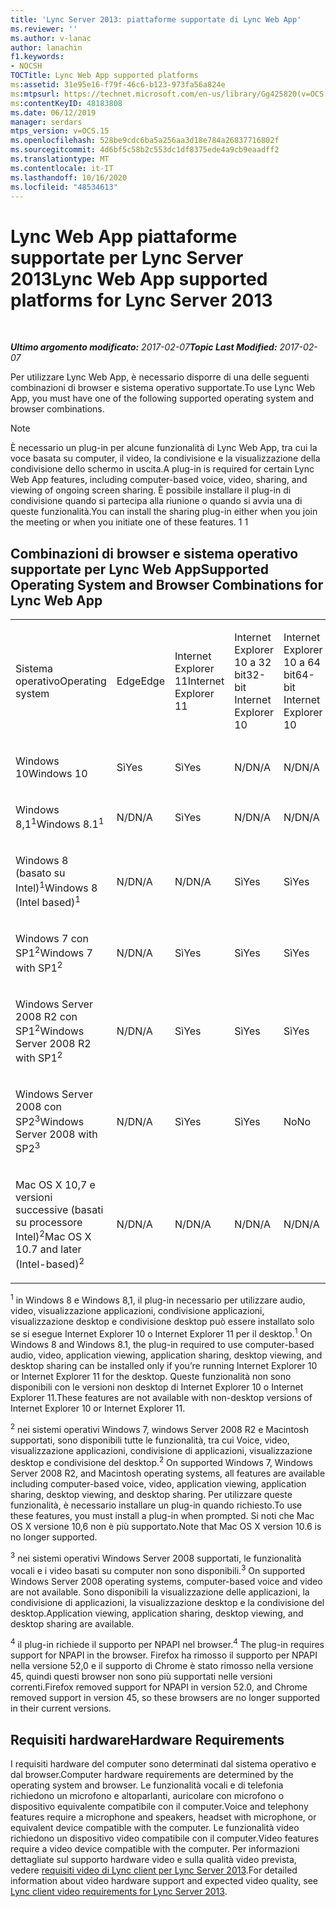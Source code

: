 ```yaml
---
title: 'Lync Server 2013: piattaforme supportate di Lync Web App'
ms.reviewer: ''
ms.author: v-lanac
author: lanachin
f1.keywords:
- NOCSH
TOCTitle: Lync Web App supported platforms
ms:assetid: 31e95e16-f79f-46c6-b123-973fa56a824e
ms:mtpsurl: https://technet.microsoft.com/en-us/library/Gg425820(v=OCS.15)
ms:contentKeyID: 48183808
ms.date: 06/12/2019
manager: serdars
mtps_version: v=OCS.15
ms.openlocfilehash: 528be9cdc6ba5a256aa3d18e784a26837716802f
ms.sourcegitcommit: 4d6bf5c58b2c553dc1df8375ede4a9cb9eaadff2
ms.translationtype: MT
ms.contentlocale: it-IT
ms.lasthandoff: 10/16/2020
ms.locfileid: "48534613"
---
```

# <a name="lync-web-app-supported-platforms-for-lync-server-2013"></a><span data-ttu-id="0645a-102">Lync Web App piattaforme supportate per Lync Server 2013</span><span class="sxs-lookup"><span data-stu-id="0645a-102">Lync Web App supported platforms for Lync Server 2013</span></span>

<div data-xmlns="http://www.w3.org/1999/xhtml">

<div class="topic" data-xmlns="http://www.w3.org/1999/xhtml" data-msxsl="urn:schemas-microsoft-com:xslt" data-cs="https://msdn.microsoft.com/">

<div data-asp="https://msdn2.microsoft.com/asp">



</div>

<div id="mainSection">

<div id="mainBody">

<span> </span>

<span data-ttu-id="0645a-103">_**Ultimo argomento modificato:** 2017-02-07_</span><span class="sxs-lookup"><span data-stu-id="0645a-103">_**Topic Last Modified:** 2017-02-07_</span></span>

<span data-ttu-id="0645a-104">Per utilizzare Lync Web App, è necessario disporre di una delle seguenti combinazioni di browser e sistema operativo supportate.</span><span class="sxs-lookup"><span data-stu-id="0645a-104">To use Lync Web App, you must have one of the following supported operating system and browser combinations.</span></span>

<div>


> [!NOTE]  
> <span data-ttu-id="0645a-105">È necessario un plug-in per alcune funzionalità di Lync Web App, tra cui la voce basata su computer, il video, la condivisione e la visualizzazione della condivisione dello schermo in uscita.</span><span class="sxs-lookup"><span data-stu-id="0645a-105">A plug-in is required for certain Lync Web App features, including computer-based voice, video, sharing, and viewing of ongoing screen sharing.</span></span> <span data-ttu-id="0645a-106">È possibile installare il plug-in di condivisione quando si partecipa alla riunione o quando si avvia una di queste funzionalità.</span><span class="sxs-lookup"><span data-stu-id="0645a-106">You can install the sharing plug-in either when you join the meeting or when you initiate one of these features.</span></span> <span data-ttu-id="0645a-107">1 </span><span class="sxs-lookup"><span data-stu-id="0645a-107">1</span></span><BR>



</div>

<div>

## <a name="supported-operating-system-and-browser-combinations-for-lync-web-app"></a><span data-ttu-id="0645a-108">Combinazioni di browser e sistema operativo supportate per Lync Web App</span><span class="sxs-lookup"><span data-stu-id="0645a-108">Supported Operating System and Browser Combinations for Lync Web App</span></span>


<table style="width:100%;">
<colgroup>
<col style="width: 9%" />
<col style="width: 9%" />
<col style="width: 9%" />
<col style="width: 9%" />
<col style="width: 9%" />
<col style="width: 9%" />
<col style="width: 9%" />
<col style="width: 9%" />
<col style="width: 9%" />
<col style="width: 9%" />
<col style="width: 9%" />
</colgroup>
<tbody>
<tr class="odd">
<td><p><span data-ttu-id="0645a-109">Sistema operativo</span><span class="sxs-lookup"><span data-stu-id="0645a-109">Operating system</span></span></p></td>
<td><p><span data-ttu-id="0645a-110">Edge</span><span class="sxs-lookup"><span data-stu-id="0645a-110">Edge</span></span></p></td>
<td><p><span data-ttu-id="0645a-111">Internet Explorer 11</span><span class="sxs-lookup"><span data-stu-id="0645a-111">Internet Explorer 11</span></span></p></td>
<td><p><span data-ttu-id="0645a-112">Internet Explorer 10 a 32 bit</span><span class="sxs-lookup"><span data-stu-id="0645a-112">32-bit Internet Explorer 10</span></span></p></td>
<td><p><span data-ttu-id="0645a-113">Internet Explorer 10 a 64 bit</span><span class="sxs-lookup"><span data-stu-id="0645a-113">64-bit Internet Explorer 10</span></span></p></td>
<td><p><span data-ttu-id="0645a-114">Internet Explorer 9 a 32 bit</span><span class="sxs-lookup"><span data-stu-id="0645a-114">32-bit Internet Explorer 9</span></span></p></td>
<td><p><span data-ttu-id="0645a-115">Internet Explorer 9 a 64 bit</span><span class="sxs-lookup"><span data-stu-id="0645a-115">64-bit Internet Explorer 9</span></span></p></td>
<td><p><span data-ttu-id="0645a-116">Firefox 32-bit<sup>4</sup></span><span class="sxs-lookup"><span data-stu-id="0645a-116">Firefox 32-bit<sup>4</sup></span></span></p></td>
<td><p><span data-ttu-id="0645a-117">Firefox 64-bit<sup>4</sup></span><span class="sxs-lookup"><span data-stu-id="0645a-117">Firefox 64-bit<sup>4</sup></span></span></p></td>
<td><p><span data-ttu-id="0645a-118">Safari</span><span class="sxs-lookup"><span data-stu-id="0645a-118">Safari</span></span></p></td>
<td><p><span data-ttu-id="0645a-119">Chrome<sup>4</sup></span><span class="sxs-lookup"><span data-stu-id="0645a-119">Chrome<sup>4</sup></span></span></p></td>
</tr>
<tr class="even">
<td><p><span data-ttu-id="0645a-120">Windows 10</span><span class="sxs-lookup"><span data-stu-id="0645a-120">Windows 10</span></span></p></td>
<td><p><span data-ttu-id="0645a-121">Sì</span><span class="sxs-lookup"><span data-stu-id="0645a-121">Yes</span></span></p></td>
<td><p><span data-ttu-id="0645a-122">Sì</span><span class="sxs-lookup"><span data-stu-id="0645a-122">Yes</span></span></p></td>
<td><p><span data-ttu-id="0645a-123">N/D</span><span class="sxs-lookup"><span data-stu-id="0645a-123">N/A</span></span></p></td>
<td><p><span data-ttu-id="0645a-124">N/D</span><span class="sxs-lookup"><span data-stu-id="0645a-124">N/A</span></span></p></td>
<td><p><span data-ttu-id="0645a-125">N/D</span><span class="sxs-lookup"><span data-stu-id="0645a-125">N/A</span></span></p></td>
<td><p><span data-ttu-id="0645a-126">N/D</span><span class="sxs-lookup"><span data-stu-id="0645a-126">N/A</span></span></p></td>
<td><p><span data-ttu-id="0645a-127">No</span><span class="sxs-lookup"><span data-stu-id="0645a-127">No</span></span></p></td>
<td><p><span data-ttu-id="0645a-128">No</span><span class="sxs-lookup"><span data-stu-id="0645a-128">No</span></span></p></td>
<td><p><span data-ttu-id="0645a-129">N/D</span><span class="sxs-lookup"><span data-stu-id="0645a-129">N/A</span></span></p></td>
<td><p><span data-ttu-id="0645a-130">No</span><span class="sxs-lookup"><span data-stu-id="0645a-130">No</span></span></p></td>
</tr>
<tr class="odd">
<td><p><span data-ttu-id="0645a-131">Windows 8,1<sup>1</sup></span><span class="sxs-lookup"><span data-stu-id="0645a-131">Windows 8.1<sup>1</sup></span></span></p></td>
<td><p><span data-ttu-id="0645a-132">N/D</span><span class="sxs-lookup"><span data-stu-id="0645a-132">N/A</span></span></p></td>
<td><p><span data-ttu-id="0645a-133">Sì</span><span class="sxs-lookup"><span data-stu-id="0645a-133">Yes</span></span></p></td>
<td><p><span data-ttu-id="0645a-134">N/D</span><span class="sxs-lookup"><span data-stu-id="0645a-134">N/A</span></span></p></td>
<td><p><span data-ttu-id="0645a-135">N/D</span><span class="sxs-lookup"><span data-stu-id="0645a-135">N/A</span></span></p></td>
<td><p><span data-ttu-id="0645a-136">N/D</span><span class="sxs-lookup"><span data-stu-id="0645a-136">N/A</span></span></p></td>
<td><p><span data-ttu-id="0645a-137">N/D</span><span class="sxs-lookup"><span data-stu-id="0645a-137">N/A</span></span></p></td>
<td><p><span data-ttu-id="0645a-138">No</span><span class="sxs-lookup"><span data-stu-id="0645a-138">No</span></span></p></td>
<td><p><span data-ttu-id="0645a-139">No</span><span class="sxs-lookup"><span data-stu-id="0645a-139">No</span></span></p></td>
<td><p><span data-ttu-id="0645a-140">N/D</span><span class="sxs-lookup"><span data-stu-id="0645a-140">N/A</span></span></p></td>
<td><p><span data-ttu-id="0645a-141">No</span><span class="sxs-lookup"><span data-stu-id="0645a-141">No</span></span></p></td>
</tr>
<tr class="even">
<td><p><span data-ttu-id="0645a-142">Windows 8 (basato su Intel)<sup>1</sup></span><span class="sxs-lookup"><span data-stu-id="0645a-142">Windows 8 (Intel based)<sup>1</sup></span></span></p></td>
<td><p><span data-ttu-id="0645a-143">N/D</span><span class="sxs-lookup"><span data-stu-id="0645a-143">N/A</span></span></p></td>
<td><p><span data-ttu-id="0645a-144">N/D</span><span class="sxs-lookup"><span data-stu-id="0645a-144">N/A</span></span></p></td>
<td><p><span data-ttu-id="0645a-145">Sì</span><span class="sxs-lookup"><span data-stu-id="0645a-145">Yes</span></span></p></td>
<td><p><span data-ttu-id="0645a-146">Sì</span><span class="sxs-lookup"><span data-stu-id="0645a-146">Yes</span></span></p></td>
<td><p><span data-ttu-id="0645a-147">N/D</span><span class="sxs-lookup"><span data-stu-id="0645a-147">N/A</span></span></p></td>
<td><p><span data-ttu-id="0645a-148">N/D</span><span class="sxs-lookup"><span data-stu-id="0645a-148">N/A</span></span></p></td>
<td><p><span data-ttu-id="0645a-149">No</span><span class="sxs-lookup"><span data-stu-id="0645a-149">No</span></span></p></td>
<td><p><span data-ttu-id="0645a-150">No</span><span class="sxs-lookup"><span data-stu-id="0645a-150">No</span></span></p></td>
<td><p><span data-ttu-id="0645a-151">N/D</span><span class="sxs-lookup"><span data-stu-id="0645a-151">N/A</span></span></p></td>
<td><p><span data-ttu-id="0645a-152">No</span><span class="sxs-lookup"><span data-stu-id="0645a-152">No</span></span></p></td>
</tr>
<tr class="odd">
<td><p><span data-ttu-id="0645a-153">Windows 7 con SP1<sup>2</sup></span><span class="sxs-lookup"><span data-stu-id="0645a-153">Windows 7 with SP1<sup>2</sup></span></span></p></td>
<td><p><span data-ttu-id="0645a-154">N/D</span><span class="sxs-lookup"><span data-stu-id="0645a-154">N/A</span></span></p></td>
<td><p><span data-ttu-id="0645a-155">Sì</span><span class="sxs-lookup"><span data-stu-id="0645a-155">Yes</span></span></p></td>
<td><p><span data-ttu-id="0645a-156">Sì</span><span class="sxs-lookup"><span data-stu-id="0645a-156">Yes</span></span></p></td>
<td><p><span data-ttu-id="0645a-157">Sì</span><span class="sxs-lookup"><span data-stu-id="0645a-157">Yes</span></span></p></td>
<td><p><span data-ttu-id="0645a-158">Sì</span><span class="sxs-lookup"><span data-stu-id="0645a-158">Yes</span></span></p></td>
<td><p><span data-ttu-id="0645a-159">Sì</span><span class="sxs-lookup"><span data-stu-id="0645a-159">Yes</span></span></p></td>
<td><p><span data-ttu-id="0645a-160">No</span><span class="sxs-lookup"><span data-stu-id="0645a-160">No</span></span></p></td>
<td><p><span data-ttu-id="0645a-161">No</span><span class="sxs-lookup"><span data-stu-id="0645a-161">No</span></span></p></td>
<td><p><span data-ttu-id="0645a-162">N/D</span><span class="sxs-lookup"><span data-stu-id="0645a-162">N/A</span></span></p></td>
<td><p><span data-ttu-id="0645a-163">No</span><span class="sxs-lookup"><span data-stu-id="0645a-163">No</span></span></p></td>
</tr>
<tr class="even">
<td><p><span data-ttu-id="0645a-164">Windows Server 2008 R2 con SP1<sup>2</sup></span><span class="sxs-lookup"><span data-stu-id="0645a-164">Windows Server 2008 R2 with SP1<sup>2</sup></span></span></p></td>
<td><p><span data-ttu-id="0645a-165">N/D</span><span class="sxs-lookup"><span data-stu-id="0645a-165">N/A</span></span></p></td>
<td><p><span data-ttu-id="0645a-166">Sì</span><span class="sxs-lookup"><span data-stu-id="0645a-166">Yes</span></span></p></td>
<td><p><span data-ttu-id="0645a-167">Sì</span><span class="sxs-lookup"><span data-stu-id="0645a-167">Yes</span></span></p></td>
<td><p><span data-ttu-id="0645a-168">Sì</span><span class="sxs-lookup"><span data-stu-id="0645a-168">Yes</span></span></p></td>
<td><p><span data-ttu-id="0645a-169">Sì</span><span class="sxs-lookup"><span data-stu-id="0645a-169">Yes</span></span></p></td>
<td><p><span data-ttu-id="0645a-170">Sì</span><span class="sxs-lookup"><span data-stu-id="0645a-170">Yes</span></span></p></td>
<td><p><span data-ttu-id="0645a-171">No</span><span class="sxs-lookup"><span data-stu-id="0645a-171">No</span></span></p></td>
<td><p><span data-ttu-id="0645a-172">No</span><span class="sxs-lookup"><span data-stu-id="0645a-172">No</span></span></p></td>
<td><p><span data-ttu-id="0645a-173">N/D</span><span class="sxs-lookup"><span data-stu-id="0645a-173">N/A</span></span></p></td>
<td><p><span data-ttu-id="0645a-174">No</span><span class="sxs-lookup"><span data-stu-id="0645a-174">No</span></span></p></td>
</tr>
<tr class="odd">
<td><p><span data-ttu-id="0645a-175">Windows Server 2008 con SP2<sup>3</sup></span><span class="sxs-lookup"><span data-stu-id="0645a-175">Windows Server 2008 with SP2<sup>3</sup></span></span></p></td>
<td><p><span data-ttu-id="0645a-176">N/D</span><span class="sxs-lookup"><span data-stu-id="0645a-176">N/A</span></span></p></td>
<td><p><span data-ttu-id="0645a-177">Sì</span><span class="sxs-lookup"><span data-stu-id="0645a-177">Yes</span></span></p></td>
<td><p><span data-ttu-id="0645a-178">Sì</span><span class="sxs-lookup"><span data-stu-id="0645a-178">Yes</span></span></p></td>
<td><p><span data-ttu-id="0645a-179">No</span><span class="sxs-lookup"><span data-stu-id="0645a-179">No</span></span></p></td>
<td><p><span data-ttu-id="0645a-180">Sì</span><span class="sxs-lookup"><span data-stu-id="0645a-180">Yes</span></span></p></td>
<td><p><span data-ttu-id="0645a-181">No</span><span class="sxs-lookup"><span data-stu-id="0645a-181">No</span></span></p></td>
<td><p><span data-ttu-id="0645a-182">No</span><span class="sxs-lookup"><span data-stu-id="0645a-182">No</span></span></p></td>
<td><p><span data-ttu-id="0645a-183">No</span><span class="sxs-lookup"><span data-stu-id="0645a-183">No</span></span></p></td>
<td><p><span data-ttu-id="0645a-184">N/D</span><span class="sxs-lookup"><span data-stu-id="0645a-184">N/A</span></span></p></td>
<td><p><span data-ttu-id="0645a-185">No</span><span class="sxs-lookup"><span data-stu-id="0645a-185">No</span></span></p></td>
</tr>
<tr class="even">
<td><p><span data-ttu-id="0645a-186">Mac OS X 10,7 e versioni successive (basati su processore Intel)<sup>2</sup></span><span class="sxs-lookup"><span data-stu-id="0645a-186">Mac OS X 10.7 and later (Intel-based)<sup>2</sup></span></span></p></td>
<td><p><span data-ttu-id="0645a-187">N/D</span><span class="sxs-lookup"><span data-stu-id="0645a-187">N/A</span></span></p></td>
<td><p><span data-ttu-id="0645a-188">N/D</span><span class="sxs-lookup"><span data-stu-id="0645a-188">N/A</span></span></p></td>
<td><p><span data-ttu-id="0645a-189">N/D</span><span class="sxs-lookup"><span data-stu-id="0645a-189">N/A</span></span></p></td>
<td><p><span data-ttu-id="0645a-190">N/D</span><span class="sxs-lookup"><span data-stu-id="0645a-190">N/A</span></span></p></td>
<td><p><span data-ttu-id="0645a-191">N/D</span><span class="sxs-lookup"><span data-stu-id="0645a-191">N/A</span></span></p></td>
<td><p><span data-ttu-id="0645a-192">N/D</span><span class="sxs-lookup"><span data-stu-id="0645a-192">N/A</span></span></p></td>
<td><p><span data-ttu-id="0645a-193">No</span><span class="sxs-lookup"><span data-stu-id="0645a-193">No</span></span></p></td>
<td><p><span data-ttu-id="0645a-194">No</span><span class="sxs-lookup"><span data-stu-id="0645a-194">No</span></span></p></td>
<td><p><span data-ttu-id="0645a-195">Sì</span><span class="sxs-lookup"><span data-stu-id="0645a-195">Yes</span></span></p></td>
<td><p><span data-ttu-id="0645a-196">No</span><span class="sxs-lookup"><span data-stu-id="0645a-196">No</span></span></p></td>
</tr>
</tbody>
</table>


<span data-ttu-id="0645a-197"><sup>1</sup> in Windows 8 e Windows 8,1, il plug-in necessario per utilizzare audio, video, visualizzazione applicazioni, condivisione applicazioni, visualizzazione desktop e condivisione desktop può essere installato solo se si esegue Internet Explorer 10 o Internet Explorer 11 per il desktop.</span><span class="sxs-lookup"><span data-stu-id="0645a-197"><sup>1</sup> On Windows 8 and Windows 8.1, the plug-in required to use computer-based audio, video, application viewing, application sharing, desktop viewing, and desktop sharing can be installed only if you’re running Internet Explorer 10 or Internet Explorer 11 for the desktop.</span></span> <span data-ttu-id="0645a-198">Queste funzionalità non sono disponibili con le versioni non desktop di Internet Explorer 10 o Internet Explorer 11.</span><span class="sxs-lookup"><span data-stu-id="0645a-198">These features are not available with non-desktop versions of Internet Explorer 10 or Internet Explorer 11.</span></span>

<span data-ttu-id="0645a-199"><sup>2</sup> nei sistemi operativi Windows 7, windows Server 2008 R2 e Macintosh supportati, sono disponibili tutte le funzionalità, tra cui Voice, video, visualizzazione applicazioni, condivisione di applicazioni, visualizzazione desktop e condivisione del desktop.</span><span class="sxs-lookup"><span data-stu-id="0645a-199"><sup>2</sup> On supported Windows 7, Windows Server 2008 R2, and Macintosh operating systems, all features are available including computer-based voice, video, application viewing, application sharing, desktop viewing, and desktop sharing.</span></span> <span data-ttu-id="0645a-200">Per utilizzare queste funzionalità, è necessario installare un plug-in quando richiesto.</span><span class="sxs-lookup"><span data-stu-id="0645a-200">To use these features, you must install a plug-in when prompted.</span></span> <span data-ttu-id="0645a-201">Si noti che Mac OS X versione 10,6 non è più supportato.</span><span class="sxs-lookup"><span data-stu-id="0645a-201">Note that Mac OS X version 10.6 is no longer supported.</span></span>

<span data-ttu-id="0645a-202"><sup>3</sup> nei sistemi operativi Windows Server 2008 supportati, le funzionalità vocali e i video basati su computer non sono disponibili.</span><span class="sxs-lookup"><span data-stu-id="0645a-202"><sup>3</sup> On supported Windows Server 2008 operating systems, computer-based voice and video are not available.</span></span> <span data-ttu-id="0645a-203">Sono disponibili la visualizzazione delle applicazioni, la condivisione di applicazioni, la visualizzazione desktop e la condivisione del desktop.</span><span class="sxs-lookup"><span data-stu-id="0645a-203">Application viewing, application sharing, desktop viewing, and desktop sharing are available.</span></span>

<span data-ttu-id="0645a-204"><sup>4</sup>  il plug-in richiede il supporto per NPAPI nel browser.</span><span class="sxs-lookup"><span data-stu-id="0645a-204"><sup>4</sup>  The plug-in requires support for NPAPI in the browser.</span></span> <span data-ttu-id="0645a-205">Firefox ha rimosso il supporto per NPAPI nella versione 52,0 e il supporto di Chrome è stato rimosso nella versione 45, quindi questi browser non sono più supportati nelle versioni correnti.</span><span class="sxs-lookup"><span data-stu-id="0645a-205">Firefox removed support for NPAPI in version 52.0, and Chrome removed support in version 45, so these browsers are no longer supported in their current versions.</span></span>

</div>

<div>

## <a name="hardware-requirements"></a><span data-ttu-id="0645a-206">Requisiti hardware</span><span class="sxs-lookup"><span data-stu-id="0645a-206">Hardware Requirements</span></span>

<span data-ttu-id="0645a-207">I requisiti hardware del computer sono determinati dal sistema operativo e dal browser.</span><span class="sxs-lookup"><span data-stu-id="0645a-207">Computer hardware requirements are determined by the operating system and browser.</span></span> <span data-ttu-id="0645a-208">Le funzionalità vocali e di telefonia richiedono un microfono e altoparlanti, auricolare con microfono o dispositivo equivalente compatibile con il computer.</span><span class="sxs-lookup"><span data-stu-id="0645a-208">Voice and telephony features require a microphone and speakers, headset with microphone, or equivalent device compatible with the computer.</span></span> <span data-ttu-id="0645a-209">Le funzionalità video richiedono un dispositivo video compatibile con il computer.</span><span class="sxs-lookup"><span data-stu-id="0645a-209">Video features require a video device compatible with the computer.</span></span> <span data-ttu-id="0645a-210">Per informazioni dettagliate sul supporto hardware video e sulla qualità video prevista, vedere [requisiti video di Lync client per Lync Server 2013](lync-server-2013-lync-client-video-requirements.md).</span><span class="sxs-lookup"><span data-stu-id="0645a-210">For detailed information about video hardware support and expected video quality, see [Lync client video requirements for Lync Server 2013](lync-server-2013-lync-client-video-requirements.md).</span></span>

</div>

</div>

<span> </span>

</div>

</div>

</div>

